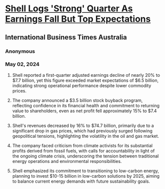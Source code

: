 # [Shell Logs 'Strong' Quarter As Earnings Fall But Top Expectations](https://advance.lexis.com/api/document?collection=news&id=urn:contentItem:6BXW-4WS1-JCMN-Y088-00000-00&context=1519360)
## International Business Times Australia
### Anonymous
### May 02, 2024

1. Shell reported a first-quarter adjusted earnings decline of nearly 20% to $7.7 billion, yet this figure exceeded market expectations of $6.5 billion, indicating strong operational performance despite lower commodity prices.

2. The company announced a $3.5 billion stock buyback program, reflecting confidence in its financial health and commitment to returning value to shareholders, even as net profit fell approximately 15% to $7.4 billion.

3. Shell's revenues decreased by 16% to $74.7 billion, primarily due to a significant drop in gas prices, which had previously surged following geopolitical tensions, highlighting the volatility in the oil and gas market.

4. The company faced criticism from climate activists for its substantial profits derived from fossil fuels, with calls for accountability in light of the ongoing climate crisis, underscoring the tension between traditional energy operations and environmental responsibilities.

5. Shell emphasized its commitment to transitioning to low-carbon energy, planning to invest $10-15 billion in low-carbon solutions by 2025, aiming to balance current energy demands with future sustainability goals.